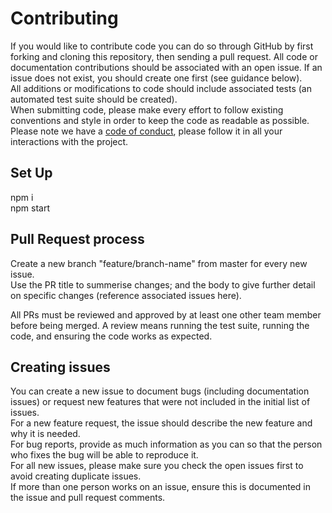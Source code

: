 # Contributing

If you would like to contribute code you can do so through GitHub by first forking and cloning this repository, then sending a pull request.
All code or documentation contributions should be associated with an open issue. If an issue does not exist, you should create one first (see guidance below).    
All  additions or modifications to code should include associated tests (an automated test suite should be created).  
When submitting code, please make every effort to follow existing conventions and style in order to keep the code as readable as possible.
Please note we have a [code of conduct](https://github.com/Mafia-Hands/Mafia/blob/main/CODE_OF_CONDUCT.md), please follow it in all your interactions with the project.


## Set Up  
npm i  
npm start
  

## Pull Request process
Create a new branch "feature/branch-name" from master for every new issue.  
Use the PR title to summerise changes; and the body to give further detail on specific changes (reference associated issues here).  

All PRs must be reviewed and approved by at least one other team member before being merged. A review means running the test suite, running the code, and ensuring the code works as expected.

  
## Creating issues
You can create a new issue to document bugs (including documentation issues) or request new features that were not included in the initial list of 
issues.  
For a new feature request, the issue should describe the new feature and why it is needed.  
For bug reports, provide as much information as you can so that the person who fixes the bug will be able to reproduce it.  
For all new issues, please make sure you check the open issues first to avoid creating duplicate issues.  
If more than one person works on an issue, ensure this is documented in the issue and pull request comments.